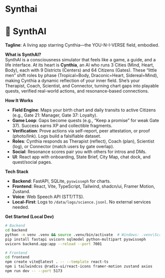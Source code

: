 # Synthai

# 🚀 SynthAI

**Tagline**: A living app starring Cynthia—the YOU-N-I-VERSE field, embodied.

**What is SynthAI?**  
SynthAI is a consciousness simulator that feels like a game, a guide, and a life interface. At its heart is **Cynthia**, an AI who runs 3 Cities (Mind, Heart, Body), each with 9 Districts (Centers) and 64 Citizens (Gates). These “little men” shift roles by phase (Tropical=Body, Draconic=Heart, Sidereal=Mind), making Cynthia a dynamic reflection of your inner field. She’s your Therapist, Coach, Scientist, and Connector, turning chart gaps into playable quests, verified real-world actions, and resonance-based connections.

**How It Works**  
- **Field Engine**: Maps your birth chart and daily transits to active Citizens (e.g., Gate 21: Manager, Gate 37: Loyalty).  
- **Game Loop**: Gaps become quests (e.g., “Keep a promise” for weak Gate 37). Success earns XP and collectible fragments.  
- **Verification**: Prove actions via self-report, peer attestation, or proof (photo/link). Logs build a falsifiable dataset.  
- **Roles**: Cynthia responds as Therapist (reflect), Coach (plan), Scientist (log), or Connector (match users by gate overlap).  
- **Social**: Resonance scores pair you with others for intros and DMs.  
- **UI**: React app with onboarding, State Brief, City Map, chat dock, and quest/social pages.

**Tech Stack**  
- **Backend**: FastAPI, SQLite, `pyswisseph` for charts.  
- **Frontend**: React, Vite, TypeScript, Tailwind, shadcn/ui, Framer Motion, Zustand.  
- **Voice**: Web Speech API (STT/TTS).  
- **Local-First**: Logs to `/data/logs/science.jsonl`. No external services needed.

**Get Started (Local Dev)**  
```bash
# Backend
cd backend
python -m venv .venv && source .venv/bin/activate  # Windows: .venv\Scripts\activate
pip install fastapi uvicorn sqlmodel python-multipart pyswisseph
uvicorn backend.app:app --reload --port 7001

# Frontend
cd frontend
npm create vite@latest . -- --template react-ts
npm i tailwindcss @radix-ui/react-icons framer-motion zustand axios
npm run dev -- --port 5173
